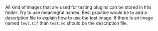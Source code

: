 All kind of images that are used for testing plugins can be stored in this folder. Try to use meaningful names. Best practice would be to add a description file to explain how to use the test image. If there is an image named `test.tif` than `test.md`  should be the description file.
